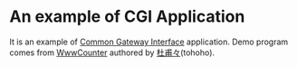 # An example of CGI Application

It is an example of [Common Gateway Interface](https://en.wikipedia.org/wiki/Common_Gateway_Interface) application.
Demo program comes from [WwwCounter](https://www.tohoho-web.com/soft/wwwcounter/readme.html) authored by [杜甫々](https://www.tohoho-web.com/wwwwho.html)(tohoho).
